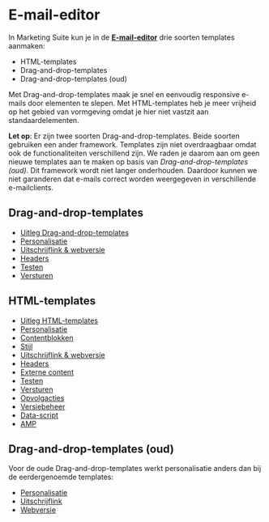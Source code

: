 # E-mail-editor

In Marketing Suite kun je in de **[E-mail-editor](https://ms.copernica.com/nl#/design)** drie soorten templates aanmaken:
- HTML-templates
- Drag-and-drop-templates
- Drag-and-drop-templates (oud)

Met Drag-and-drop-templates maak je snel en eenvoudig responsive e-mails door elementen te slepen. Met HTML-templates heb je meer vrijheid op het gebied van vormgeving omdat je hier niet vastzit aan standaardelementen.

**Let op**: Er zijn twee soorten Drag-and-drop-templates. Beide soorten gebruiken een ander framework. Templates zijn niet overdraagbaar omdat ook de functionaliteiten verschillend zijn. We raden je daarom aan om geen nieuwe templates aan te maken op basis van _Drag-and-drop-templates (oud)_. Dit framework wordt niet langer onderhouden. Daardoor kunnen we niet garanderen dat e-mails correct worden weergegeven in verschillende e-mailclients.

## Drag-and-drop-templates
* [Uitleg Drag-and-drop-templates](./email-editor-drag-and-drop-templates)
* [Personalisatie](./email-editor-personalization)
* [Uitschrijflink & webversie](./email-editor-unsubscribelink-webversion)
* [Headers](./email-editor-headers)
* [Testen](./email-editor-tests)
* [Versturen](./email-editor-send-mass-mailing)

## HTML-templates
* [Uitleg HTML-templates](./email-editor-html-templates)
* [Personalisatie](./email-editor-personalization)
* [Contentblokken](./emailings-publisher-contentblocks)
* [Stijl](./emailings-publisher-styling)
* [Uitschrijflink & webversie](./email-editor-unsubscribelink-webversion)
* [Headers](./email-editor-headers)
* [Externe content](./emailings-publisher-external-content)
* [Testen](./email-editor-tests)
* [Versturen](./email-editor-send-mass-mailing)
* [Opvolgacties](./follow-up-manager-publisher)
* [Versiebeheer](./template-versions)
* [Data-script](./data-object)
* [AMP](./amp)  

## Drag-and-drop-templates (oud)
Voor de oude Drag-and-drop-templates werkt personalisatie anders dan bij de eerdergenoemde templates:
* [Personalisatie](./emailings-ms-personalization)
* [Uitschrijflink](./emailings-ms-unsubscribe)
* [Webversie](./emailings-ms-webversion)
